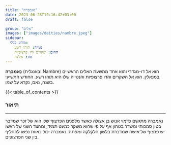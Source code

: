 ```yaml
---
title: "נאמברה"
date: 2023-06-28T19:16:42+03:00
draft: false

group: "אלים"
images: ["images/deities/nambre.jpeg"]
sidebar:
  מידע כללי:
    נטייה: תוהו רשע
    תחום: שקרים ודו פרצופיות
    סוג: אל/ה
---
```

**נָאמְבְּרֵה** (באנגלית: Nambre) הוא אל דו-מגדרי והוא אחד מתשעת האלים הראשיים במנאלין. הוא אל השקרים והדו פרצופיות והנטייה שלו היא תוהו רשע. החודש התשיעי בשנה, נאם, נקרא על שמו. 

{{< table_of_contents >}}

### תיאור
---
נאמברה מתגשם כדמוי אנוש בן אצולה כאשר מלפנים הפרצוף שלו הוא של זכר שמדבר בטון סמכותי ומשדר בטחון אף על פי שהוא משקר כמעט תמיד, ומהצד השני של ראשו יש פרצוף של אישה שמדברת בלשון חלקלקה ומפתה. נאמברה יכול כאוות נפשו להחליף בין שני הפרצופים. 